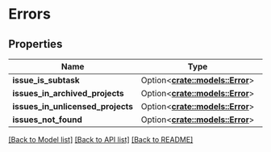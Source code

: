 # Errors

## Properties

Name | Type | Description | Notes
------------ | ------------- | ------------- | -------------
**issue_is_subtask** | Option<[**crate::models::Error**](Error.md)> |  | [optional]
**issues_in_archived_projects** | Option<[**crate::models::Error**](Error.md)> |  | [optional]
**issues_in_unlicensed_projects** | Option<[**crate::models::Error**](Error.md)> |  | [optional]
**issues_not_found** | Option<[**crate::models::Error**](Error.md)> |  | [optional]

[[Back to Model list]](../README.md#documentation-for-models) [[Back to API list]](../README.md#documentation-for-api-endpoints) [[Back to README]](../README.md)


